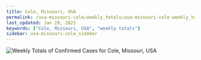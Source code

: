 ```yaml
---
title: Cole, Missouri, USA
permalink: /usa-missouri-cole/weekly_totals/usa-missouri-cole-weekly_totals.html
last_updated: Jan 29, 2021
keywords: ["Cole, Missouri, USA", "weekly totals"]
sidebar: usa-missouri-cole_sidebar
---
```


![Weekly Totals of Confirmed Cases for Cole, Missouri, USA](/covid_tracker/images/graphs/usa-missouri-cole-weekly_totals_graph.png)

